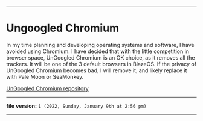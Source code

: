 
***

# Ungoogled Chromium

In my time planning and developing operating systems and software, I have avoided using Chromium. I have decided that with the little competition in browser space, UnGoogled Chromium is an OK choice, as it removes all the trackers. It will be one of the 3 default browsers in BlazeOS. If the privacy of UnGoogled Chromium becomes bad, I will remove it, and likely replace it with Pale Moon or SeaMonkey.

[UnGoogled Chromium repository](https://github.com/Eloston/ungoogled-chromium/)

***

**file version:** `1 (2022, Sunday, January 9th at 2:56 pm)`

***
